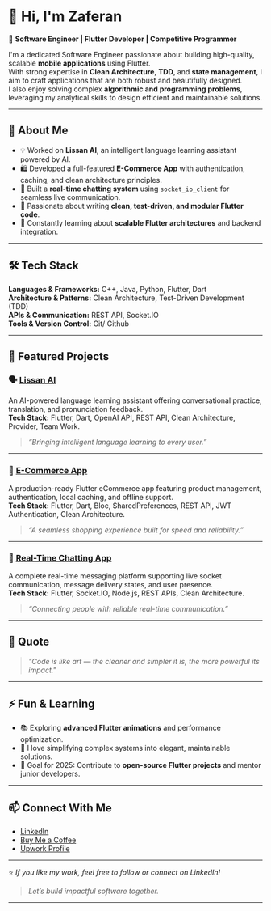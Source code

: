 # 👋 Hi, I'm Zaferan 

🎯 **Software Engineer | Flutter Developer | Competitive Programmer**

I'm a dedicated Software Engineer passionate about building high-quality, scalable **mobile applications** using Flutter.  
With strong expertise in **Clean Architecture**, **TDD**, and **state management**, I aim to craft applications that are both robust and beautifully designed.  
I also enjoy solving complex **algorithmic and programming problems**, leveraging my analytical skills to design efficient and maintainable solutions.

---

## 🧠 About Me

- 💡 Worked on **Lissan AI**, an intelligent language learning assistant powered by AI.  
- 🛍️ Developed a full-featured **E-Commerce App** with authentication, caching, and clean architecture principles.  
- 💬 Built a **real-time chatting system** using `socket_io_client` for seamless live communication.  
- 🧩 Passionate about writing **clean, test-driven, and modular Flutter code**.  
- 🌱 Constantly learning about **scalable Flutter architectures** and backend integration.

---

## 🛠️ Tech Stack

**Languages & Frameworks:** C++, Java, Python, Flutter, Dart  
**Architecture & Patterns:** Clean Architecture, Test-Driven Development (TDD)  
**APIs & Communication:** REST API, Socket.IO  
**Tools & Version Control:** Git/ Github 

---


## 🚀 Featured Projects

### 🗣️ [Lissan AI](https://github.com/yaftes/lissan-ai-mobile)
An AI-powered language learning assistant offering conversational practice, translation, and pronunciation feedback.  
**Tech Stack:** Flutter, Dart, OpenAI API, REST API, Clean Architecture, Provider, Team Work.  
> _“Bringing intelligent language learning to every user.”_

---

### 🛒 [E-Commerce App](https://github.com/Zaf-Mif/2025-project-phase-mobile-tasks/tree/main/ecommerce_app)
A production-ready Flutter eCommerce app featuring product management, authentication, local caching, and offline support.  
**Tech Stack:** Flutter, Dart, Bloc, SharedPreferences, REST API, JWT Authentication, Clean Architecture.  
> _“A seamless shopping experience built for speed and reliability.”_

---

### 💬 [Real-Time Chatting App](https://github.com/Zaf-Mif/2025-A2SV-G6-mobile-assessment/tree/main/chat_app)
A complete real-time messaging platform supporting live socket communication, message delivery states, and user presence.  
**Tech Stack:** Flutter, Socket.IO, Node.js, REST APIs, Clean Architecture.  
> _“Connecting people with reliable real-time communication.”_

---
<!-- 
## 📊 GitHub Stats

<p align="center">
  <img src="https://github-readme-stats.vercel.app/api?username=zaf-mif&show_icons=true&theme=tokyonight&hide_border=true" height="165"/>
  <img src="https://streak-stats.demolab.com/?user=zaf-mif&theme=tokyonight&hide_border=true" height="165"/>
</p>

---


## 📊 GitHub Stats

> _“Code. Create. Conquer.”_

<p align="center">
  <!-- GitHub Stats Card -->
  <!--
  <img 
    src="https://github-readme-stats.vercel.app/api?username=Zaf-Mif&show_icons=true&count_private=true&title_color=FF6EC7&icon_color=00FFFF&text_color=EDEDED&bg_color=0D1117&hide_border=true&border_radius=15" 
    height="165"
  />
  
  <!-- Most Used Languages Card -->
  <!--
  <img 
    src="https://github-readme-stats.vercel.app/api/top-langs/?username=Zaf-Mif&layout=compact&title_color=FF6EC7&text_color=EDEDED&bg_color=0D1117&hide_border=true&border_radius=15" 
    height="165"
  />
</p>

<p align="center">
  <!-- Contribution Streak -->
  <!--
  <img 
    src="https://github-readme-streak-stats.herokuapp.com/?user=Zaf-Mif&theme=highcontrast&hide_border=true&ring=00FFFF&fire=FF6EC7&currStreakLabel=FF6EC7&background=0D1117&border_radius=15" 
    height="165"
  />
</p>

<p align="center">
  <!-- Trophy Showcase -->
  <!--
  <img 
    src="https://github-profile-trophy.vercel.app/?username=Zaf-Mif&theme=darkhub&margin-w=10&margin-h=10&no-frame=true&row=1&column=6" 
  />
</p>

---
-->
## 💬 Quote

> *"Code is like art — the cleaner and simpler it is, the more powerful its impact."*  

---

## ⚡ Fun & Learning

- 📚 Exploring **advanced Flutter animations** and performance optimization.  
- 💭 I love simplifying complex systems into elegant, maintainable solutions.  
- 🎯 Goal for 2025: Contribute to **open-source Flutter projects** and mentor junior developers.  

---

## 📫 Connect With Me

- [LinkedIn](https://linkedin.com/in/zaferan-miftah-0674552b1)  
- [Buy Me a Coffee](https://www.buymeacoffee.com/zaferanmiftah)  
- [Upwork Profile](https://www.upwork.com/freelancers/~0134a361eb5de8281f?mp_source=share)



---

⭐️ *If you like my work, feel free to follow or connect on LinkedIn!*  
> _Let’s build impactful software together._

---
